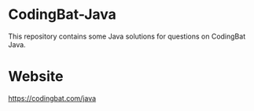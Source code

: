 # CodingBat-Java
This repository contains some Java solutions for questions on CodingBat Java.

# Website
https://codingbat.com/java
